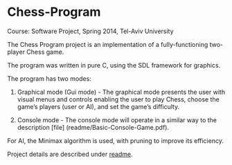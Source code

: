 # Chess-Program
Course: Software Project, Spring 2014, Tel-Aviv University

The Chess Program project is an implementation of a fully-functioning two-player Chess game.

The program was written in pure C, using the SDL framework for graphics.

The program has two modes:

1. Graphical mode (Gui mode) - The graphical mode presents the user with visual menus and controls enabling the user to play Chess, choose the game’s players (user or AI), and set the game’s difficulty.

2. Console mode - The console mode will operate in a similar way to the description [file] (readme/Basic-Console-Game.pdf).

For AI, the Minimax algorithm is used, with pruning to improve its efficiency.


Project details are described under [readme](readme).
